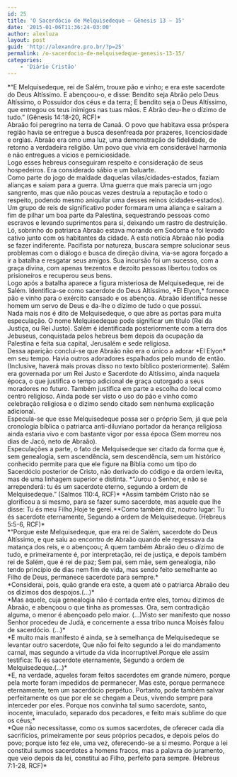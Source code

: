 ```yaml
---
id: 25
title: 'O Sacerdócio de Melquisedeque – Gênesis 13 – 15'
date: '2015-01-06T11:36:24-03:00'
author: alexluza
layout: post
guid: 'http://alexandre.pro.br/?p=25'
permalink: /o-sacerdocio-de-melquisedeque-genesis-13-15/
categories:
    - 'Diário Cristão'
---
```


<div>*“E Melquisedeque, rei de Salém, trouxe pão e vinho; e era este sacerdote do Deus Altíssimo. E abençoou-o, e disse: Bendito seja Abrão pelo Deus Altíssimo, o Possuidor dos céus e da terra; E bendito seja o Deus Altíssimo, que entregou os teus inimigos nas tuas mãos. E Abrão deu-lhe o dízimo de tudo.” (Gênesis 14:18-20, RCF)*</div><div>Abraão foi peregrino na terra de Canaã. O povo que habitava essa próspera região havia se entregue a busca desenfreada por prazeres, licenciosidade e orgias. Abraão era omo uma luz, uma demonstração de fidelidade, de retorno a verdadeira religião. Um povo que vivia em considerável harmonia e não entregues a vícios e perniciosidade.</div><div>Logo esses hebreus conseguiram respeito e consideração de seus hospedeiros. Era considerado sábio e um baluarte.</div><div>Como parte do jogo de maldade daquelas vilas/cidades-estados, faziam alianças e saiam para a guerra. Uma guerra que mais parecia um jogo sangrento, mas que não poucas vezes destruía a reputação e todo o respeito, podendo mesmo aniquilar uma desses reinos (cidades-estados). Um grupo de reis de significativo poder formaram uma aliança e saíram a fim de pilhar um boa parte da Palestina, sequestrando pessoas como escravos e levando suprimentos para si, deixando um rastro de destruição.</div><div>Ló, sobrinho do patriarca Abraão estava morando em Sodoma e foi levado cativo junto com os habitantes da cidade. A esta notícia Abraão não podia se fazer indiferente. Pacifista por natureza, buscara sempre solucionar seus problemas com o diálogo e busca de direção divina, via-se agora forçado a ir a batalha e resgatar seus amigos. Sua incursão foi um sucesso, com a graça divina, com apenas trezentos e dezoito pessoas libertou todos os prisioneiros e recuperou seus bens.</div><div>Logo após a batalha aparece a figura misteriosa de Melquisedeque, rei de Salém. Identifica-se como sacerdote do Deus Altíssimo, *El Elyon,* fornece pão e vinho para o exército cansado e os abençoa. Abraão identifica nesse homem um servo de Deus e da-lhe o dízimo de tudo o que possui.</div><div>Nada mais nos é dito de Melquisedeque, o que abre as portas para muita especulação. O nome Melquisedeque pode significar um título (Rei da Justiça, ou Rei Justo). Salém é identificada posteriormente com a terra dos Jebuseus, conquistada pelos hebreus bem depois da ocupação da Palestina e feita sua capital, Jerusalém e sede religiosa.</div><div>Dessa aparição conclui-se que Abraão não era o único a adorar *El Elyon* em seu tempo. Havia outros adoradores espalhados pelo mundo de então. (Inclusive, haverá mais provas disso no texto bíblico posteriormente). Salém era governada por um Rei Justo e Sacerdote do Altíssimo, ainda naquela época, o que justifica o tempo adicional de graça outorgado a seus moradores no futuro. Também justifica em parte a escolha do local como centro religioso. Ainda pode ser visto o uso do pão e vinho como celebração religiosa e o dízimo sendo citado sem nenhuma explicação adicional.</div><div>Especula-se que esse Melquisedeque possa ser o próprio Sem, já que pela cronologia bíblica o patriarca anti-diluviano portador da herança religiosa ainda estaria vivo e com bastante vigor por essa época (Sem morreu nos dias de Jacó, neto de Abraão).</div><div>Especulações a parte, o fato de Melquisedeque ser citado da forma que é, sem genealogia, sem ascendência, sem descendência, sem um histórico conhecido permite para que ele figure na Bíblia como um tipo do Sacerdócio posterior de Cristo, não derivado do código e da ordem levita, mas de uma linhagem superior e distinta. *“Jurou o Senhor, e não se arrependerá: tu és um sacerdote eterno, segundo a ordem de Melquisedeque.” (Salmos 110:4, RCF)* *Assim também Cristo não se glorificou a si mesmo, para se fazer sumo sacerdote, mas aquele que lhe disse: Tu és meu Filho,Hoje te gerei.**Como também diz, noutro lugar: Tu és sacerdote eternamente, Segundo a ordem de Melquisedeque. (Hebreus 5:5-6, RCF)*</div><div>*“Porque este Melquisedeque, que era rei de Salém, sacerdote do Deus Altíssimo, e que saiu ao encontro de Abraão quando ele regressava da matança dos reis, e o abençoou; A quem também Abraão deu o dízimo de tudo, e primeiramente é, por interpretação, rei de justiça, e depois também rei de Salém, que é rei de paz; Sem pai, sem mãe, sem genealogia, não tendo princípio de dias nem fim de vida, mas sendo feito semelhante ao Filho de Deus, permanece sacerdote para sempre.*</div><div><div>*Considerai, pois, quão grande era este, a quem até o patriarca Abraão deu os dízimos dos despojos.(…)* </div><div>*Mas aquele, cuja genealogia não é contada entre eles, tomou dízimos de Abraão, e abençoou o que tinha as promessas. Ora, sem contradição alguma, o menor é abençoado pelo maior. (…)Visto ser manifesto que nosso Senhor procedeu de Judá, e concernente a essa tribo nunca Moisés falou de sacerdócio. (…)* </div><div>*E muito mais manifesto é ainda, se à semelhança de Melquisedeque se levantar outro sacerdote, Que não foi feito segundo a lei do mandamento carnal, mas segundo a virtude da vida incorruptível.Porque ele assim testifica: Tu és sacerdote eternamente, Segundo a ordem de Melquisedeque.(…)*</div><div>*E, na verdade, aqueles foram feitos sacerdotes em grande número, porque pela morte foram impedidos de permanecer, Mas este, porque permanece eternamente, tem um sacerdócio perpétuo. Portanto, pode também salvar perfeitamente os que por ele se chegam a Deus, vivendo sempre para interceder por eles. Porque nos convinha tal sumo sacerdote, santo, inocente, imaculado, separado dos pecadores, e feito mais sublime do que os céus;*</div><div>*Que não necessitasse, como os sumos sacerdotes, de oferecer cada dia sacrifícios, primeiramente por seus próprios pecados, e depois pelos do povo; porque isto fez ele, uma vez, oferecendo-se a si mesmo. Porque a lei constitui sumos sacerdotes a homens fracos, mas a palavra do juramento, que veio depois da lei, constitui ao Filho, perfeito para sempre. (Hebreus 7:1-28, RCF)*</div></div>